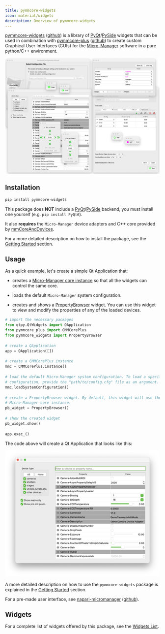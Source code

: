 ```yaml
---
title: pymmcore-widgets
icon: material/widgets
description: Overview of pymmcore-widgets
---
```


[pymmcore-widgets](https://pypi.org/project/pymmcore-widgets/)
([github](https://github.com/pymmcore-plus/pymmcore-widgets)) is a library of
[PyQt](https://riverbankcomputing.com/software/pyqt/)/[PySide](https://www.qt.io/qt-for-python)
widgets that can be used in combination with
[pymmcore-plus](https://pymmcore-plus.github.io/pymmcore-plus)
([github](https://github.com/pymmcore-plus/pymmcore-plus)) to create custom Graphical User
Interfaces (GUIs) for the [Micro-Manager](https://micro-manager.org) software in a pure python/C++
environment.

![all_widgets](./images/all_widgets.png)

## Installation

```sh
pip install pymmcore-widgets
```

This package does **NOT** include a [PyQt](https://riverbankcomputing.com/software/pyqt/)/[PySide](https://www.qt.io/qt-for-python) backend, you must install one yourself (e.g. ```pip install PyQt6```).

It also **requires** the `Micro-Manager` device adapters and C++ core provided by [mmCoreAndDevices](https://github.com/micro-manager/mmCoreAndDevices#mmcoreanddevices).

For a more detailed description on how to install the package, see the [Getting Started](getting_started.md#installation) section.

## Usage

As a quick example, let's create a simple Qt Application that:

- creates a [Micro-Manager core instance](https://pymmcore-plus.github.io/pymmcore-plus/api/cmmcoreplus/#pymmcore_plus.core._mmcore_plus.CMMCorePlus.instance) so that all the widgets can control the same core.

- loads the default `Micro-Manager` system configuration.

- creates and shows a [PropertyBrowser](widgets/PropertyBrowser.md) widget. You can use this widget to view and modify the properties of any of the loaded devices.

```py
# import the necessary packages
from qtpy.QtWidgets import QApplication
from pymmcore_plus import CMMCorePlus
from pymmcore_widgets import PropertyBrowser

# create a QApplication
app = QApplication([])

# create a CMMCorePlus instance
mmc = CMMCorePlus.instance()

# load the default Micro-Manager system configuration. To load a specific 
# configuration, provide the "path/to/config.cfg" file as an argument.
mmc.loadSystemConfiguration()

# create a PropertyBrowser widget. By default, this widget will use the active
# Micro-Manager core instance.
pb_widget = PropertyBrowser()

# show the created widget
pb_widget.show()

app.exec_()
```

The code above will create a Qt Application that looks like this:

![PropertyBrowser](./images/PropertyBrowser.png)

A more detailed description on how to use the `pymmcore-widgets` package is explained in the [Getting Started](getting_started.md#usage) section.

For a pre-made user interface, see [napari-micromanager](https://pypi.org/project/napari-micromanager/) ([github](https://github.com/pymmcore-plus/napari-micromanager)).

## Widgets

For a complete list of widgets offered by this package, see the [Widgets List](widgets/index.md).
